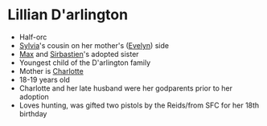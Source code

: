 # Lillian D'arlington
- Half-orc
- [Sylvia](PCs/Past/Sylvia.md)'s cousin on her mother's ([Evelyn](NPCs/Living/Evelyn.md)) side
- [Max](NPCs/Deceased/Max.md) and [Sirbastien](NPCs/Living/Sirbastien.md)'s adopted sister
- Youngest child of the D'arlington family
- Mother is [Charlotte](NPCs/Living/Charlotte.md)
- 18-19 years old
- Charlotte and her late husband were her godparents prior to her adoption
- Loves hunting, was gifted two pistols by the Reids/from SFC for her 18th birthday